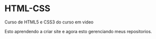 # HTML-CSS
 Curso de HTML5 e CSS3 do curso em video

Esto aprendendo a criar site e agora esto gerenciando meus repositorios.